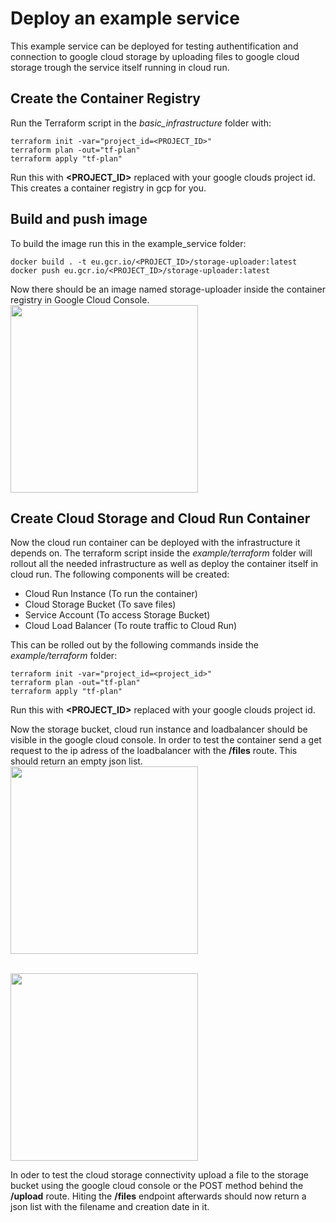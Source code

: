 # Deploy an example service

This example service can be deployed for testing authentification and connection to google cloud storage by uploading files to google cloud storage trough the service itself running in cloud run. 

## Create the Container Registry

Run the Terraform script in the *basic_infrastructure* folder with: 

``` shell
terraform init -var="project_id=<PROJECT_ID>"
terraform plan -out="tf-plan"
terraform apply "tf-plan"
```
Run this with **<PROJECT_ID>** replaced with your google clouds project id. 
This creates a container registry in gcp for you. 

## Build and push image

To build the image run this in the example_service folder: 

``` shell
docker build . -t eu.gcr.io/<PROJECT_ID>/storage-uploader:latest
docker push eu.gcr.io/<PROJECT_ID>/storage-uploader:latest
```

Now there should be an image named storage-uploader inside the container registry in Google Cloud Console.
<br /><img src="https://user-images.githubusercontent.com/74773202/200899225-1fbde32a-7bc1-4348-a21a-1139153539b7.png" width="300"/>


## Create Cloud Storage and Cloud Run Container

Now the cloud run container can be deployed with the infrastructure it depends on. The terraform script inside the *example/terraform* folder will rollout all the needed infrastructure as well as deploy the container itself in cloud run. The following components will be created: 

- Cloud Run Instance (To run the container)
- Cloud Storage Bucket (To save files)
- Service Account (To access Storage Bucket)
- Cloud Load Balancer (To route traffic to Cloud Run) 

This can be rolled out by the following commands inside the *example/terraform* folder: 

``` shell
terraform init -var="project_id=<project_id>"
terraform plan -out="tf-plan"
terraform apply "tf-plan"
```
Run this with **<PROJECT_ID>** replaced with your google clouds project id. 

Now the storage bucket, cloud run instance and loadbalancer should be visible in the google cloud console. In order to test the container send a get request to the ip adress of the loadbalancer with the **/files** route. This should return an empty json list. 
<br /><img src="https://user-images.githubusercontent.com/74773202/200898946-04407cfe-bdd6-438b-8f86-097b4d05f50b.png" width="300"/>


<br /><img src="https://user-images.githubusercontent.com/74773202/200898815-fec8a672-84dc-4da0-ad89-72076f22ed99.png" width="300"/>

In oder to test the cloud storage connectivity upload a file to the storage bucket using the google cloud console or the POST method behind the **/upload** route. 
Hiting the **/files** endpoint afterwards should now return a json list with the filename and creation date in it. 
